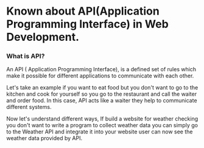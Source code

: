 # Known about API(Application Programming Interface) in Web Development.

### What is API?

An API ( Application Programming Interface), is a defined set of rules which make it possible for different applications to communicate with each other.

Let's take an example if you want to eat food but you don't want to go to the kitchen and cook for yourself so you go to the restaurant and call the waiter and order food. In this case, API acts like a waiter they help to communicate different systems.

Now let's understand different ways, If build a website for weather checking you don't want to write a program to collect weather data you can simply go to the Weather API and integrate it into your website user can now see the weather data provided by API.